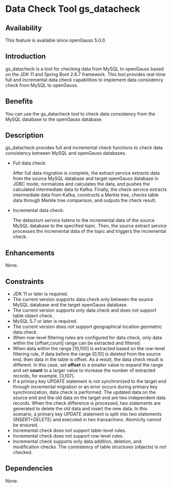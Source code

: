 # Data Check Tool gs\_datacheck<a name="EN-US_TOPIC_0000001264707837"></a>

## Availability<a name="section56086982"></a>

This feature is available since openGauss 5.0.0.

## Introduction<a name="section35020791"></a>

gs\_datacheck is a tool for checking data from MySQL to openGauss based on the JDK 11 and Spring Boot 2.6.7 framework. This tool provides real-time full and incremental data check capabilities to implement data consistency check from MySQL to openGauss.

## Benefits<a name="section46751668"></a>

You can use the gs\_datacheck tool to check data consistency from the MySQL database to the openGauss database.

## Description<a name="section18111828"></a>

gs\_datacheck provides full and incremental check functions to check data consistency between MySQL and openGauss databases.

- Full data check:

  After full data migration is complete, the extract service extracts data from the source MySQL database and target openGauss database in JDBC mode, normalizes and calculates the data, and pushes the calculated intermediate data to Kafka. Finally, the check service extracts intermediate data from Kafka, constructs a Merkle tree, checks table data through Merkle tree comparison, and outputs the check result.

- Incremental data check:

  The debezium service listens to the incremental data of the source MySQL database to the specified topic. Then, the source extract service processes the incremental data of the topic and triggers the incremental check.


## Enhancements<a name="section28788730"></a>

None.

## Constraints<a name="section06531946143616"></a>

-   JDK 11 or later is required.
-   The current version supports data check only between the source MySQL database and the target openGauss database.
-   The current version supports only data check and does not support table object check.
-   MySQL 5.7 or later is required.
-   The current version does not support geographical location geometric data check.
-   When row-level filtering rules are configured for data check, only data within the [offset,count] range can be extracted and filtered.
-   When data within the range [10,100] is extracted based on the row-level filtering rule, if data before the range [0,10] is deleted from the source end, then data in the table is offset. As a result, the data check result is different. In this case, set **offset** to a smaller value to expand the range and set **count** to a larger value to increase the number of extracted records, for example, [3,107].
-   If a primary key UPDATE statement is not synchronized to the target end through incremental migration or an error occurs during primary key synchronization, data check is performed. The updated data on the source end and the old data on the target end are two independent data records. When the check difference is processed, two statements are generated to delete the old data and insert the new data. In this scenario, a primary key UPDATE statement is split into two statements (INSERT+DELETE) and executed in two transactions. Atomicity cannot be ensured.
-   Incremental check does not support table-level rules.
-   Incremental check does not support row-level rules.
-   Incremental check supports only data addition, deletion, and modification checks. The consistency of table structures (objects) is not checked.

## Dependencies<a name="section57771982"></a>

None.
